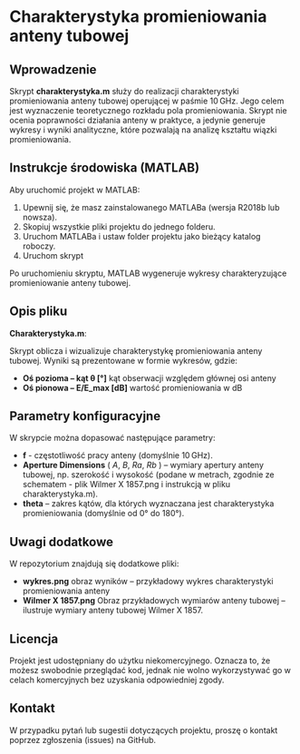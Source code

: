 # Charakterystyka promieniowania anteny tubowej

## Wprowadzenie

Skrypt **charakterystyka.m** służy do realizacji charakterystyki promieniowania anteny tubowej operującej w paśmie 10 GHz. Jego celem jest wyznaczenie teoretycznego rozkładu pola promieniowania. Skrypt nie ocenia poprawności działania anteny w praktyce, a jedynie generuje wykresy i wyniki analityczne, które pozwalają na analizę kształtu wiązki promieniowania.


## Instrukcje środowiska (MATLAB)
Aby uruchomić projekt w MATLAB:
1. Upewnij się, że masz zainstalowanego MATLABa (wersja R2018b lub nowsza).
2. Skopiuj wszystkie pliki projektu do jednego folderu.
3. Uruchom MATLABa i ustaw folder projektu jako bieżący katalog roboczy.
4. Uruchom skrypt
 
Po uruchomieniu skryptu, MATLAB wygeneruje wykresy charakteryzujące promieniowanie anteny tubowej.

## Opis pliku
**Charakterystyka.m**:

Skrypt oblicza i wizualizuje charakterystykę promieniowania anteny tubowej. Wyniki są prezentowane w formie wykresów, gdzie:
- **Oś pozioma – kąt θ [°]** kąt obserwacji  względem głównej osi anteny
- **Oś pionowa –  E/E_max [dB]** wartość promieniowania w dB

## Parametry konfiguracyjne
W skrypcie można dopasować następujące parametry:
- **f** - częstotliwość pracy anteny (domyślnie 10 GHz).
- **Aperture Dimensions** ( *A*, *B*, *Ra*, *Rb* ) – wymiary apertury anteny tubowej, np. szerokość i wysokość (podane w metrach, zgodnie ze schematem - plik Wilmer X 1857.png i instrukcją w pliku charakterystyka.m).
- **theta** – zakres kątów, dla których wyznaczana jest charakterystyka promieniowania (domyślnie od 0° do 180°).
## Uwagi dodatkowe
W repozytorium znajdują się dodatkowe pliki:
- **wykres.png** obraz wyników – przykładowy wykres charakterystyki promieniowania anteny
- **Wilmer X 1857.png** Obraz przykładowych wymiarów anteny tubowej – ilustruje wymiary anteny tubowej Wilmer X 1857.

## Licencja
Projekt jest udostępniany do użytku niekomercyjnego. Oznacza to, że możesz swobodnie przeglądać kod, jednak nie wolno wykorzystywać go w celach komercyjnych bez uzyskania odpowiedniej zgody.

## Kontakt
W przypadku pytań lub sugestii dotyczących projektu, proszę o kontakt poprzez zgłoszenia (issues) na GitHub.

